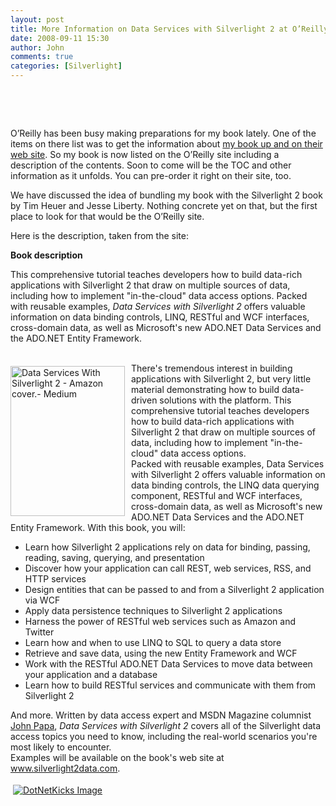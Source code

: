 ```yaml
---
layout: post
title: More Information on Data Services with Silverlight 2 at O’Reilly
date: 2008-09-11 15:30
author: John
comments: true
categories: [Silverlight]
---
```

<p>&nbsp;</p>
<p>&nbsp;</p>
<p>O&rsquo;Reilly has been busy making preparations for my book lately. One of the items on there list was to get the information about <a href="http://oreilly.com/catalog/9780596523091/">my book up and on their web site</a>. So my book is now listed on the O&rsquo;Reilly site including a description of the contents. Soon to come will be the TOC and other information as it unfolds. You can pre-order it right on their site, too.</p>
<p>We have discussed the idea of bundling my book with the Silverlight 2 book by Tim Heuer and Jesse Liberty. Nothing concrete yet on that, but the first place to look for that would be the O&rsquo;Reilly site.</p>
<p>Here is the description, taken from the site:</p>
<p><strong>Book description</strong></p>
<p>This comprehensive tutorial teaches developers how to build data-rich applications with Silverlight 2 that draw on multiple sources of data, including how to implement &quot;in-the-cloud&quot; data access options. Packed with reusable examples, <em>Data Services with Silverlight 2</em> offers valuable information on data binding controls, LINQ, RESTful and WCF interfaces, cross-domain data, as well as Microsoft's new ADO.NET Data Services and the ADO.NET Entity Framework. <br />
&nbsp;</p>
<p><img title="Data Services With Silverlight 2 - Amazon cover.- Medium" style="border-top-width: 0px; border-left-width: 0px; border-bottom-width: 0px; margin: 5px 10px 5px 0px; border-right-width: 0px" height="240" alt="Data Services With Silverlight 2 - Amazon cover.- Medium" width="183" align="left" border="0" src="http://images.johnpapa.net/wp-content/uploads/files/media/image/WindowsLiveWriter/MoreInformationonDataServiceswithSilverl_D89F/Data%20Services%20With%20Silverlight%202%20-%20Amazon%20cover.-%20Medium_3.png" />There's tremendous interest in building applications with Silverlight 2, but very little material demonstrating how to build data-driven solutions with the platform. This comprehensive tutorial teaches developers how to build data-rich applications with Silverlight 2 that draw on multiple sources of data, including how to implement &quot;in-the-cloud&quot; data access options. <br />
Packed with reusable examples, Data Services with Silverlight 2 offers valuable information on data binding controls, the LINQ data querying component, RESTful and WCF interfaces, cross-domain data, as well as Microsoft's new ADO.NET Data Services and the ADO.NET Entity Framework. With this book, you will:</p>
<ul>
<li>Learn how Silverlight 2 applications rely on data for binding, passing, reading, saving, querying, and presentation</li>
<li>Discover how your application can call REST, web services, RSS, and HTTP services</li>
<li>Design entities that can be passed to and from a Silverlight 2 application via WCF</li>
<li>Apply data persistence techniques to Silverlight 2 applications</li>
<li>Harness the power of RESTful web services such as Amazon and Twitter</li>
<li>Learn how and when to use LINQ to SQL to query a data store</li>
<li>Retrieve and save data, using the new Entity Framework and WCF</li>
<li>Work with the RESTful ADO.NET Data Services to move data between your application and a database</li>
<li>Learn how to build RESTful services and communicate with them from Silverlight 2</li>
</ul>
<p>And more. Written by data access expert and MSDN Magazine columnist <a href="/">John Papa</a>, <em>Data Services with Silverlight 2</em> covers all of the Silverlight data access topics you need to know, including the real-world scenarios you're most likely to encounter. <br />
Examples will be available on the book's web site at <a href="http://www.silverlight2data.com">www.silverlight2data.com</a>.</p>
<div class="wlWriterHeaderFooter" style="padding-right: 4px; padding-left: 4px; padding-bottom: 4px; margin: 0px; padding-top: 4px; text-align: left"><a href="http://www.dotnetkicks.com/kick/?url=/data-services-with-silverlight-2/more-information-on-data-services-with-silverlight-2-at-o-rsquo-reilly/"><img alt="DotNetKicks Image" border="0" src="http://www.dotnetkicks.com/Services/Images/KickItImageGenerator.ashx?url=/data-services-with-silverlight-2/more-information-on-data-services-with-silverlight-2-at-o-rsquo-reilly/&amp;bgcolor=0080C0&amp;fgcolor=FFFFFF&amp;border=000000&amp;cbgcolor=D4E1ED&amp;cfgcolor=000000" /></a></div>
<div class="wlWriterHeaderFooter" style="padding-right: 4px; padding-left: 4px; padding-bottom: 4px; margin: 0px; padding-top: 4px; text-align: left"><script type="text/javascript"><!-- var dzone_url = '/data-services-with-silverlight-2/more-information-on-data-services-with-silverlight-2-at-o-rsquo-reilly/'; var dzone_title = 'More Information on Data Services with Silverlight 2 at O’Reilly'; var dzone_blurb = 'More Information on Data Services with Silverlight 2 at O’Reilly'; var dzone_style = '2'; --></script><script language="javascript" src="http://widgets.dzone.com/widgets/zoneit.js"></script></div>

